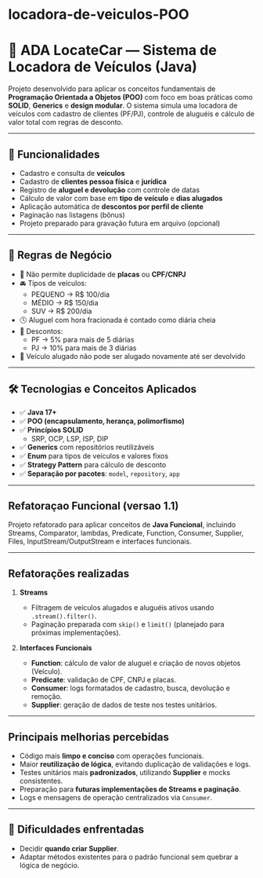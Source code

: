 # locadora-de-veiculos-POO
# 🚗 ADA LocateCar — Sistema de Locadora de Veículos (Java)

Projeto desenvolvido para aplicar os conceitos fundamentais de **Programação Orientada a Objetos (POO)** com foco em boas práticas como **SOLID**, **Generics** e **design modular**. O sistema simula uma locadora de veículos com cadastro de clientes (PF/PJ), controle de aluguéis e cálculo de valor total com regras de desconto.

---

## 🧩 Funcionalidades

- Cadastro e consulta de **veículos**
- Cadastro de **clientes pessoa física** e **jurídica**
- Registro de **aluguel e devolução** com controle de datas
- Cálculo de valor com base em **tipo de veículo** e **dias alugados**
- Aplicação automática de **descontos por perfil de cliente**
- Paginação nas listagens (bônus)
- Projeto preparado para gravação futura em arquivo (opcional)

---

## 📐 Regras de Negócio

- 🚫 Não permite duplicidade de **placas** ou **CPF/CNPJ**
- 🚘 Tipos de veículos:
  - PEQUENO → R$ 100/dia
  - MÉDIO → R$ 150/dia
  - SUV → R$ 200/dia
- 🕓 Aluguel com hora fracionada é contado como diária cheia
- 💸 Descontos:
  - PF → 5% para mais de 5 diárias
  - PJ → 10% para mais de 3 diárias
- 🚫 Veículo alugado não pode ser alugado novamente até ser devolvido

---

## 🛠️ Tecnologias e Conceitos Aplicados

- ✅ **Java 17+**
- ✅ **POO (encapsulamento, herança, polimorfismo)**
- ✅ **Princípios SOLID**
  - SRP, OCP, LSP, ISP, DIP
- ✅ **Generics** com repositórios reutilizáveis
- ✅ **Enum** para tipos de veículos e valores fixos
- ✅ **Strategy Pattern** para cálculo de desconto
- ✅ **Separação por pacotes**: `model`, `repository`, `app`

---

## Refatoraçao Funcional (versao 1.1)

Projeto refatorado para aplicar conceitos de **Java Funcional**, incluindo Streams, Comparator, lambdas, Predicate, Function, Consumer, Supplier, Files, InputStream/OutputStream e interfaces funcionais.

---

## Refatorações realizadas

1. **Streams**
   - Filtragem de veículos alugados e aluguéis ativos usando `.stream().filter()`.
   - Paginação preparada com `skip()` e `limit()` (planejado para próximas implementações).

2. **Interfaces Funcionais**
   - **Function**: cálculo de valor de aluguel e criação de novos objetos (Veículo).
   - **Predicate**: validação de CPF, CNPJ e placas.
   - **Consumer**: logs formatados de cadastro, busca, devolução e remoção.
   - **Supplier**: geração de dados de teste nos testes unitários.

---

## Principais melhorias percebidas

- Código mais **limpo e conciso** com operações funcionais.
- Maior **reutilização de lógica**, evitando duplicação de validações e logs.
- Testes unitários mais **padronizados**, utilizando **Supplier** e mocks consistentes.
- Preparação para **futuras implementações de Streams e paginação**.
- Logs e mensagens de operação centralizados via `Consumer`.

---
  
## 🔹 Dificuldades enfrentadas

- Decidir **quando criar Supplier**.
- Adaptar métodos existentes para o padrão funcional sem quebrar a lógica de negócio.

